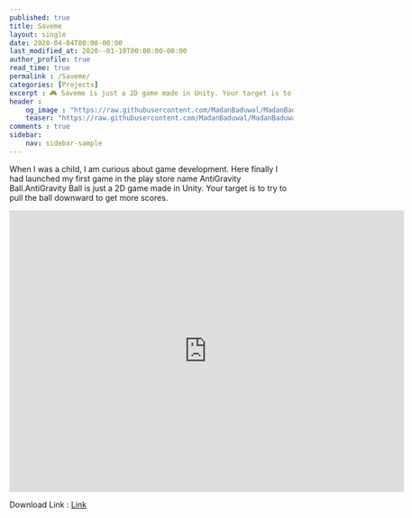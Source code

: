 ```yaml
---
published: true
title: Saveme
layout: single
date: 2020-04-04T00:00-00:00
last_modified_at: 2020--01-10T00:00:00-00:00
author_profile: true
read_time: true
permalink : /Saveme/
categories: [Projects]
excerpt : 🎮 Saveme is just a 2D game made in Unity. Your target is to try to escape from the cage to get more scores.
header :
    og_image : "https://raw.githubusercontent.com/MadanBaduwal/MadanBaduwal.github.io/main/images/4.savemegit.jpg"
    teaser: "https://raw.githubusercontent.com/MadanBaduwal/MadanBaduwal.github.io/main/images/4.savemegit.jpg"
comments : true
sidebar:
    nav: sidebar-sample
---
```


When I was a child, I am curious about game development.
Here finally I had launched my first game in the play store name AntiGravity Ball.AntiGravity Ball is just a 2D game made in Unity. Your target is to try to pull the ball downward to get more scores.

<iframe width="700" height="500" src="https://www.youtube.com/embed/HqarO_J9Udo" frameborder="0" allow="accelerometer; autoplay; encrypted-media; gyroscope; picture-in-picture" allowfullscreen></iframe>

<br>

Download Link : [Link](https://apkpure.com/p/com.saveme.Saveme)

